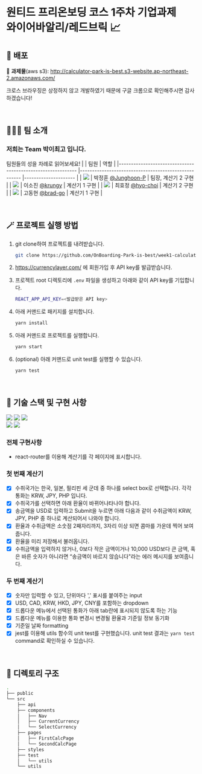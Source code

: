 <h1>원티드 프리온보딩 코스 1주차 기업과제<br />
와이어바알리/레드브릭 📈</h1>

## 🚀 배포
🔗 **과제물**(aws s3): http://calculator-park-is-best.s3-website.ap-northeast-2.amazonaws.com/

크로스 브라우징은 상정하지 않고 개발하였기 때문에 구글 크롬으로 확인해주시면 감사하겠습니다!

<br>

## 🧑‍🤝‍🧑 팀 소개
### 저희는 Team **박이최고** 입니다.
팀원들의 성을 차례로 읽어보세요!
|                                                            	| 팀원                                                	| 역할                	|
|------------------------------------------------------------	|-----------------------------------------------------	|---------------------	|
| ![](https://avatars.githubusercontent.com/u/77766769?s=25) 	| 박정훈 [@Junghoon-P](https://github.com/Junghoon-P) 	| 팀장, 계산기 2 구현 	|
| ![](https://avatars.githubusercontent.com/u/71081893?s=25) 	| 이소진 [@krungy](https://github.com/krungy)         	| 계산기 1 구현       	|
| ![](https://avatars.githubusercontent.com/u/57004991?s=25) 	| 최효정 [@hyo-choi](https://github.com/hyo-choi)     	| 계산기 2 구현       	|
| ![](https://avatars.githubusercontent.com/u/68905615?s=25) 	| 고동현 [@brad-go](https://github.com/brad-go)       	| 계산기 1 구현       	|

<br>

## 🪄 프로젝트 실행 방법
1. git clone하여 프로젝트를 내려받습니다.
    ```bash
    git clone https://github.com/OnBoarding-Park-is-best/week1-calculator.git
    ```
2. https://currencylayer.com/ 에 회원가입 후 API key를 발급받습니다.

3. 프로젝트 root 디렉토리에 `.env` 파일을 생성하고 아래와 같이 API key를 기입합니다.
    ```bash
    REACT_APP_API_KEY=<발급받은 API key>
    ```
4. 아래 커맨드로 패키지를 설치합니다.
    ```bash
    yarn install
    ```
5. 아래 커맨드로 프로젝트를 실행합니다.
    ```bash
    yarn start
    ```
6. (optional) 아래 커맨드로 unit test를 실행할 수 있습니다.
    ```bash
    yarn test
    ```

<br>

## 🧰 기술 스택 및 구현 사항
![](https://img.shields.io/badge/JavaScript-323330?style=for-the-badge&logo=javascript&logoColor=F7DF1E) ![](https://img.shields.io/badge/React-20232A?style=for-the-badge&logo=react&logoColor=61DAFB) ![](https://img.shields.io/badge/Jest-C21325?style=for-the-badge&logo=jest&logoColor=white)
<br />
![](https://img.shields.io/badge/React_Router-CA4245?style=for-the-badge&logo=react-router&logoColor=white) ![](https://img.shields.io/badge/styled--components-DB7093?style=for-the-badge&logo=styled-components&logoColor=white) 

### 전체 구현사항
- react-router를 이용해 계산기를 각 페이지에 표시합니다.

### 첫 번째 계산기
- [x] 수취국가는 한국, 일본, 필리핀 세 군데 중 하나를 select box로 선택합니다. 각각 통화는 KRW, JPY, PHP 입니다.
- [x] 수취국가를 선택하면 아래 환율이 바뀌어나타나야 합니다.
- [x] 송금액을 USD로 입력하고 Submit을 누르면 아래 다음과 같이 수취금액이 KRW, JPY, PHP 중 하나로 계산되어서 나와야 합니다.
- [x] 환율과 수취금액은 소숫점 2째자리까지, 3자리 이상 되면 콤마를 가운데 찍어 보여줍니다. 
- [x] 환율을 미리 저장해서 불러옵니다.
- [x] 수취금액을 입력하지 않거나, 0보다 작은 금액이거나 10,000 USD보다 큰 금액, 혹은 바른 숫자가 아니라면 “송금액이 바르지 않습니다"라는 에러 메시지를 보여줍니다.

### 두 번째 계산기
- [x] 숫자만 입력할 수 있고, 단위마다 ',' 표시를 붙여주는 input
- [x] USD, CAD, KRW,  HKD, JPY, CNY를 포함하는 dropdown
- [x] 드롭다운 메뉴에서 선택된 통화가 아래 tab란에 표시되지 않도록 하는 기능
- [x] 드롭다운 메뉴를 이용한 통화 변경시 변경될 환율과 기준일 정보 동기화
- [x] 기준일 날짜 formatting
- [x] jest를 이용해 utils 함수의 unit test를 구현했습니다. unit test 결과는 `yarn test` command로 확인하실 수 있습니다.

<br>

## 📂 디렉토리 구조

```bash
.
├── public
└── src
    ├── api
    ├── components
    │   ├── Nav
    │   ├── CurrentCurrency
    │   └── SelectCurrency
    ├── pages
    │   ├── FirstCalcPage
    │   └── SecondCalcPage
    ├── styles
    ├── test
    │   └── utils
    └── utils
```
